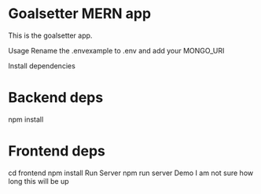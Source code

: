 # Goalsetter MERN app
This is the goalsetter app.

Usage
Rename the .envexample to .env and add your MONGO_URI

Install dependencies
# Backend deps
npm install

# Frontend deps
cd frontend
npm install
Run Server
npm run server
Demo
I am not sure how long this will be up
